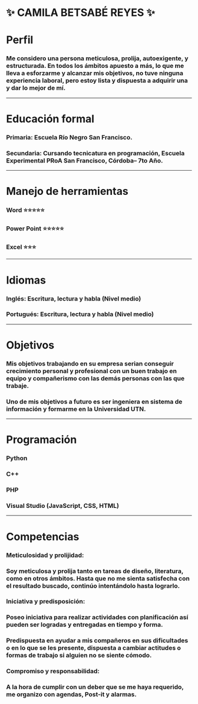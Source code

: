 # :sparkles: **CAMILA BETSABÉ REYES** :sparkles:
# **Perfil**
### Me considero una persona meticulosa, prolija, autoexigente, y estructurada. En todos los ámbitos apuesto a más, lo que me lleva a esforzarme y alcanzar mis objetivos, no tuve ninguna experiencia laboral, pero estoy lista y dispuesta a adquirir una y dar lo mejor de mí.
___________________________________________________________________________
# **Educación formal**
### Primaria: Escuela Río Negro San Francisco.
### Secundaria: Cursando tecnicatura en programación, Escuela Experimental PRoA San Francisco, Córdoba– 7to Año.
___________________________________________________________________________
# **Manejo de herramientas**
### Word :star::star::star::star::star:
### Power Point :star::star::star::star::star:
### Excel :star::star::star:
___________________________________________________________________________
# **Idiomas**
### Inglés: Escritura, lectura y habla (Nivel medio)
### Portugués: Escritura, lectura y habla (Nivel medio)
___________________________________________________________________________
# **Objetivos**
### Mis objetivos trabajando en su empresa serian conseguir crecimiento personal y profesional con un buen trabajo en equipo y compañerismo con las demás personas con las que trabaje.
### Uno de mis objetivos a futuro es ser ingeniera en sistema de información y formarme en la Universidad UTN. 
___________________________________________________________________________
# **Programación**
### Python       
### C++         
### PHP
### Visual Studio (JavaScript, CSS, HTML)
___________________________________________________________________________
# **Competencias**
### Meticulosidad y prolijidad:
### Soy meticulosa y prolija tanto en tareas de diseño, literatura, como en otros ámbitos. Hasta que no me sienta satisfecha con el resultado buscado, continúo intentándolo hasta lograrlo.
### Iniciativa y predisposición:
### Poseo iniciativa para realizar actividades con planificación así pueden ser logradas y entregadas en tiempo y forma.
### Predispuesta en ayudar a mis compañeros en sus dificultades o en lo que se les presente, dispuesta a cambiar actitudes o formas de trabajo si alguien no se siente cómodo.
### Compromiso y responsabilidad:
### A la hora de cumplir con un deber que se me haya requerido, me organizo con agendas, Post-it y alarmas.
